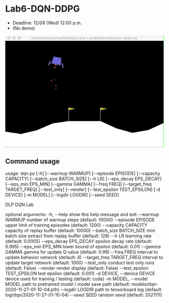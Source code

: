 # Lab6-DQN-DDPG

- Deadline: 12/09 (Wed) 12:00 p.m.
- (No demo)

![OpenAI Gym LundarLander-v2](images/1_Qh3ECP-E9HhDniFJdByVAA.gif)

## Command usage
usage: dqn.py [-h] [--warmup WARMUP] [--episode EPISODE] [--capacity CAPACITY]
              [--batch_size BATCH_SIZE] [--lr LR] [--eps_decay EPS_DECAY]
              [--eps_min EPS_MIN] [--gamma GAMMA] [--freq FREQ]
              [--target_freq TARGET_FREQ] [--test_only] [--render]
              [--test_epsilon TEST_EPSILON] [-d DEVICE] [-m MODEL]
              [--logdir LOGDIR] [--seed SEED]

DLP DQN Lab

optional arguments:
  -h, --help            show this help message and exit
  --warmup WARMUP       number of warmup steps (default: 10000)
  --episode EPISODE     upper limit of training episodes (default: 1200)
  --capacity CAPACITY   capacity of replay buffer (default: 10000)
  --batch_size BATCH_SIZE
                        mini batch size extract from replay buffer (default:
                        128)
  --lr LR               learning rate (default: 0.0005)
  --eps_decay EPS_DECAY
                        epsilon decay rate (default: 0.995)
  --eps_min EPS_MIN     lower bound of epsilon (default: 0.01)
  --gamma GAMMA         gamma for update Q value (default: 0.99)
  --freq FREQ           interval to update behavior network (default: 4)
  --target_freq TARGET_FREQ
                        interval to update target network (default: 1000)
  --test_only           conduct test only runs (default: False)
  --render              render display (default: False)
  --test_epsilon TEST_EPSILON
                        test epsilon (default: 0.001)
  -d DEVICE, --device DEVICE
                        device used for training / testing (default: cuda)
  -m MODEL, --model MODEL
                        path to pretrained model / model save path (default:
                        models/dqn-2020-11-27-01-10-04.pth)
  --logdir LOGDIR       path to tensorboard log (default:
                        log/dqn/2020-11-27-01-10-04)
  --seed SEED           random seed (default: 2021111)

